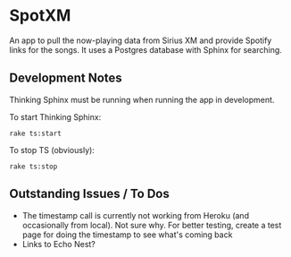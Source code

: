 # SpotXM

An app to pull the now-playing data from Sirius XM and provide Spotify links for the songs.  It uses a Postgres database with Sphinx for searching.

## Development Notes

Thinking Sphinx must be running when running the app in development. 

To start Thinking Sphinx:

    rake ts:start

To stop TS (obviously):

    rake ts:stop

## Outstanding Issues / To Dos

* The timestamp call is currently not working from Heroku (and occasionally from local).  Not sure why.  For better testing, create a test page for doing the timestamp to see what's coming back
* Links to Echo Nest?
